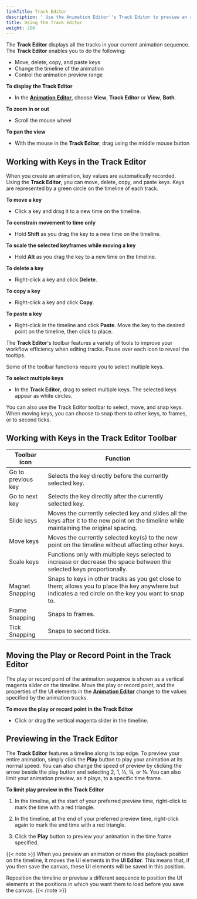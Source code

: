 ```yaml
---
linkTitle: Track Editor
description: ' Use the Animation Editor''s Track Editor to preview an animation, change the timeline, and work with keys in Open 3D Engine. '
title: Using the Track Editor
weight: 200
---
```


The **Track Editor** displays all the tracks in your current animation sequence. The **Track Editor** enables you to do the following:
+ Move, delete, copy, and paste keys
+ Change the timeline of the animation
+ Control the animation preview range

**To display the Track Editor**
+ In the [**Animation Editor**](../), choose **View**, **Track Editor** or **View**, **Both**.

**To zoom in or out**
+ Scroll the mouse wheel

**To pan the view**
+ With the mouse in the **Track Editor**, drag using the middle mouse button

## Working with Keys in the Track Editor 

When you create an animation, key values are automatically recorded. Using the **Track Editor**, you can move, delete, copy, and paste keys. Keys are represented by a green circle on the timeline of each track.

**To move a key**
+ Click a key and drag it to a new time on the timeline.

**To constrain movement to time only**
+ Hold **Shift** as you drag the key to a new time on the timeline.

**To scale the selected keyframes while moving a key**
+ Hold **Alt** as you drag the key to a new time on the timeline.

**To delete a key**
+ Right-click a key and click **Delete**.

**To copy a key**
+ Right-click a key and click **Copy**.

**To paste a key**
+ Right-click in the timeline and click **Paste**. Move the key to the desired point on the timeline, then click to place.

The **Track Editor**'s toolbar features a variety of tools to improve your workflow efficiency when editing tracks. Pause over each icon to reveal the tooltips.

Some of the toolbar functions require you to select multiple keys.

**To select multiple keys**
+ In the **Track Editor**, drag to select multiple keys. The selected keys appear as white circles.

You can also use the Track Editor toolbar to select, move, and snap keys. When moving keys, you can choose to snap them to other keys, to frames, or to second ticks.


## Working with Keys in the Track Editor Toolbar

| Toolbar icon | Function |
| --- | --- |
| Go to previous key | Selects the key directly before the currently selected key. |
| Go to next key | Selects the key directly after the currently selected key. |
| Slide keys | Moves the currently selected key and slides all the keys after it to the new point on the timeline while maintaining the original spacing. |
| Move keys | Moves the currently selected key(s) to the new point on the timeline without affecting other keys. |
| Scale keys |  Functions only with multiple keys selected to increase or decrease the space between the selected keys proportionally.  |
| Magnet Snapping | Snaps to keys in other tracks as you get close to them; allows you to place the key anywhere but indicates a red circle on the key you want to snap to. |
| Frame Snapping | Snaps to frames. |
| Tick Snapping | Snaps to second ticks. |

## Moving the Play or Record Point in the Track Editor 

The play or record point of the animation sequence is shown as a vertical magenta slider on the timeline. Move the play or record point, and the properties of the UI elements in the [**Animation Editor**](../) change to the values specified by the animation tracks.

**To move the play or record point in the Track Editor**
+ Click or drag the vertical magenta slider in the timeline.

## Previewing in the Track Editor 

The **Track Editor** features a timeline along its top edge. To preview your entire animation, simply click the **Play** button to play your animation at its normal speed. You can also change the speed of preview by clicking the arrow beside the play button and selecting 2, 1, ½, ¼, or ⅛. You can also limit your animation preview, as it plays, to a specific time frame.

**To limit play preview in the Track Editor**

1. In the timeline, at the start of your preferred preview time, right-click to mark the time with a red triangle.

1. In the timeline, at the end of your preferred preview time, right-click again to mark the end time with a red triangle.

1. Click the **Play** button to preview your animation in the time frame specified.

{{< note >}}
When you preview an animation or move the playback position on the timeline, it moves the UI elements in the **UI Editor**. This means that, if you then save the canvas, these UI elements will be saved in this position.

Reposition the timeline or preview a different sequence to position the UI elements at the positions in which you want them to load before you save the canvas.
{{< /note >}}
